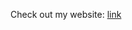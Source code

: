Check out my website: <a href="file:///Users/member/Desktop/VS%20Code/favorite-animal/index.html" target="_blank"> link </a> 

